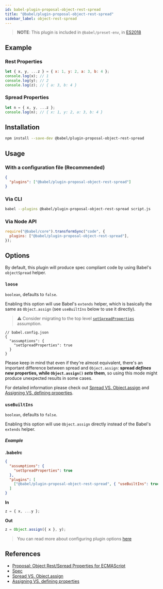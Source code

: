 ```yaml
---
id: babel-plugin-proposal-object-rest-spread
title: "@babel/plugin-proposal-object-rest-spread"
sidebar_label: object-rest-spread
---
```


> **NOTE**: This plugin is included in `@babel/preset-env`, in [ES2018](https://github.com/tc39/proposals/blob/master/finished-proposals.md)

## Example

### Rest Properties

```js
let { x, y, ...z } = { x: 1, y: 2, a: 3, b: 4 };
console.log(x); // 1
console.log(y); // 2
console.log(z); // { a: 3, b: 4 }
```

### Spread Properties

```js
let n = { x, y, ...z };
console.log(n); // { x: 1, y: 2, a: 3, b: 4 }
```

## Installation

```sh
npm install --save-dev @babel/plugin-proposal-object-rest-spread
```

## Usage

### With a configuration file (Recommended)

```json
{
  "plugins": ["@babel/plugin-proposal-object-rest-spread"]
}
```

### Via CLI

```sh
babel --plugins @babel/plugin-proposal-object-rest-spread script.js
```

### Via Node API

```javascript
require("@babel/core").transformSync("code", {
  plugins: ["@babel/plugin-proposal-object-rest-spread"],
});
```

## Options

By default, this plugin will produce spec compliant code by using Babel's `objectSpread` helper.

### `loose`

`boolean`, defaults to `false`.

Enabling this option will use Babel's `extends` helper, which is basically the same as `Object.assign` (see `useBuiltIns` below to use it directly).

> ⚠️ Consider migrating to the top level [`setSpreadProperties`](assumptions.md#setspreadproperties) assumption.

```jsonc
// babel.config.json
{
  "assumptions": {
    "setSpreadProperties": true
  }
}
```

Please keep in mind that even if they're almost equivalent, there's an important difference between spread and `Object.assign`: **spread _defines_ new properties, while `Object.assign()` _sets_ them**, so using this mode might produce unexpected results in some cases.

For detailed information please check out [Spread VS. Object.assign](http://2ality.com/2016/10/rest-spread-properties.html#spreading-objects-versus-objectassign) and [Assigning VS. defining properties](http://exploringjs.com/es6/ch_oop-besides-classes.html#sec_assigning-vs-defining-properties).

### `useBuiltIns`

`boolean`, defaults to `false`.

Enabling this option will use `Object.assign` directly instead of the Babel's `extends` helper.

##### Example

**.babelrc**

```json
{
  "assumptions": {
    "setSpreadProperties": true
  },
  "plugins": [
    ["@babel/plugin-proposal-object-rest-spread", { "useBuiltIns": true }]
  ]
}
```

**In**

```js
z = { x, ...y };
```

**Out**

```js
z = Object.assign({ x }, y);
```

> You can read more about configuring plugin options [here](https://babeljs.io/docs/en/plugins#plugin-options)

## References

- [Proposal: Object Rest/Spread Properties for ECMAScript](https://github.com/tc39/proposal-object-rest-spread)
- [Spec](https://tc39.github.io/proposal-object-rest-spread/)
- [Spread VS. Object.assign](http://2ality.com/2016/10/rest-spread-properties.html#spreading-objects-versus-objectassign)
- [Assigning VS. defining properties](http://exploringjs.com/es6/ch_oop-besides-classes.html#sec_assigning-vs-defining-properties)
